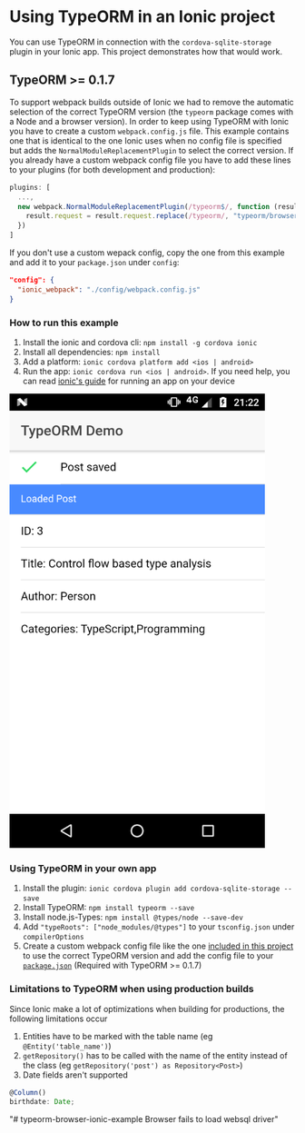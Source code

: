 # Using TypeORM in an Ionic project
You can use TypeORM in connection with the `cordova-sqlite-storage` plugin in your Ionic app.
This project demonstrates how that would work.

## TypeORM >= 0.1.7
To support webpack builds outside of Ionic we had to remove the automatic selection of the correct TypeORM version (the `typeorm` package comes with a Node and a browser version). In order to keep using TypeORM with Ionic you have to create a custom `webpack.config.js` file. This example contains one that is identical to the one Ionic uses when no config file is specified but adds the `NormalModuleReplacementPlugin` to select the correct version.
If you already have a custom webpack config file you have to add these lines to your plugins (for both development and production):
```js
plugins: [
  ...,
  new webpack.NormalModuleReplacementPlugin(/typeorm$/, function (result) {
    result.request = result.request.replace(/typeorm/, "typeorm/browser");
  })
]
```
If you don't use a custom wepack config, copy the one from this example and add it to your `package.json` under `config`:
```json
"config": {
  "ionic_webpack": "./config/webpack.config.js"
}
``` 

### How to run this example
1. Install the ionic and cordova cli: `npm install -g cordova ionic`
2. Install all dependencies: `npm install`
3. Add a platform: `ionic cordova platform add <ios | android>`
4. Run the app: `ionic cordova run <ios | android>`. If you need help, you can read [ionic's guide](https://ionicframework.com/docs/intro/deploying/) for running an app on your device

![screenshot](./screenshot.png)

### Using TypeORM in your own app
1. Install the plugin: `ionic cordova plugin add cordova-sqlite-storage --save`
2. Install TypeORM: `npm install typeorm --save`
3. Install node.js-Types: `npm install @types/node --save-dev`
4. Add `"typeRoots": ["node_modules/@types"]` to your `tsconfig.json` under `compilerOptions`
5. Create a custom webpack config file like the one [included in this project](config/webpack.config.js) to use the correct TypeORM version and add the config file to your [`package.json`](package.json#L12-14) (Required with TypeORM >= 0.1.7)

### Limitations to TypeORM when using production builds
Since Ionic make a lot of optimizations when building for productions, the following limitations occur
1. Entities have to be marked with the table name (eg `@Entity('table_name')`)
2. `getRepository()` has to be called with the name of the entity instead of the class (eg `getRepository('post') as Repository<Post>`)
2. Date fields aren't supported
```ts
@Column()
birthdate: Date;
```
"# typeorm-browser-ionic-example Browser fails to load websql driver" 
